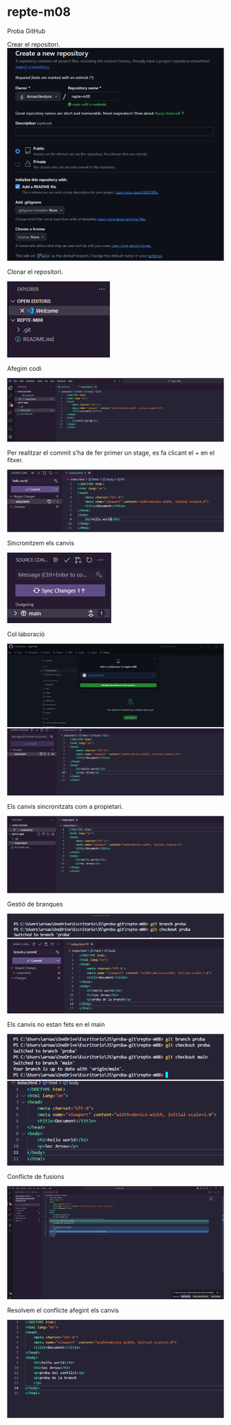 # repte-m08

Proba GitHub

Crear el repositori.
![alt text](https://github.com/ArnauVentura/repte-m08/blob/main/images/image3.png?raw=true)

Clonar el repositori.

![alt text](https://github.com/ArnauVentura/repte-m08/blob/main/images/image7.png?raw=true)
	


Afegim codi

![alt text](https://github.com/ArnauVentura/repte-m08/blob/main/images/image9.png?raw=true)

 
Per realitzar el commit s’ha de fer primer un stage, es fa clicant el + en el fitxer.

![alt text](https://github.com/ArnauVentura/repte-m08/blob/main/images/image14.png?raw=true)


Sincronitzem els canvis 

![alt text](https://github.com/ArnauVentura/repte-m08/blob/main/images/image5.png?raw=true)

Col·laboració

![alt text](https://github.com/ArnauVentura/repte-m08/blob/main/images/image8.png?raw=true)
![alt text](https://github.com/ArnauVentura/repte-m08/blob/main/images/image11.png?raw=true)

Els canvis sincronitzats com a propietari.

![alt text](https://github.com/ArnauVentura/repte-m08/blob/main/images/image2.png?raw=true)

Gestió de branques

![alt text](https://github.com/ArnauVentura/repte-m08/blob/main/images/image12.png?raw=true)
![alt text](https://github.com/ArnauVentura/repte-m08/blob/main/images/image4.png?raw=true)


Els canvis no estan fets en el main

![alt text](https://github.com/ArnauVentura/repte-m08/blob/main/images/image13.png?raw=true)
![alt text](https://github.com/ArnauVentura/repte-m08/blob/main/images/image1.png?raw=true)

Conflicte de fusions

![alt text](https://github.com/ArnauVentura/repte-m08/blob/main/images/image10.png?raw=true)

Resolvem el conflicte afegint els canvis

![alt text](https://github.com/ArnauVentura/repte-m08/blob/main/images/image6.png?raw=true)

